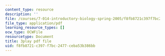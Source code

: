 ```yaml
---
content_type: resource
description: ''
file: /courses/7-014-introductory-biology-spring-2005/f8fb8721c397f7bc2477ceba53b386bb_lm8ywGl9AIQ.pdf
file_type: application/pdf
learning_resource_types: []
ocw_type: OCWFile
resourcetype: Document
title: 3play pdf file
uid: f8fb8721-c397-f7bc-2477-ceba53b386bb
---
```


